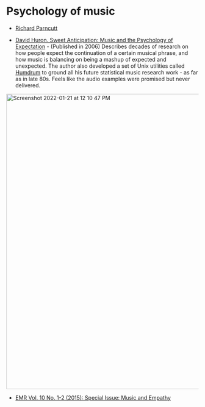 Psychology of music
===

- [Richard Parncutt](https://scholar.google.at/citations?user=k8Fpja0AAAAJ&hl=en)

- [David Huron. Sweet Anticipation: Music and the Psychology of Expectation](https://amzn.to/3FNCjmo) - (Published in 2006) Describes decades of research on how people expect the continuation of a certain musical phrase, and how music is balancing on being a mashup of expected and unexpected. The author also developed a set of Unix utilities called [Humdrum](https://www.humdrum.org/) to ground all his future statistical music research work - as far as in late 80s. Feels like the audio examples were promised but never delivered.

<img width="774" alt="Screenshot 2022-01-21 at 12 10 47 PM" src="https://user-images.githubusercontent.com/1491908/150499414-7dbb1772-6ceb-44b8-8018-d4869a345fa3.png">

- [EMR Vol. 10 No. 1-2 (2015): Special Issue: Music and Empathy](https://emusicology.org/index.php/EMR/issue/view/140) 
